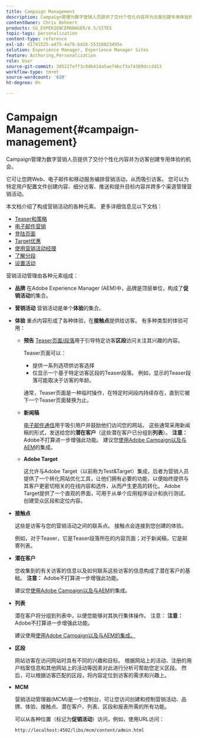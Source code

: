 ```yaml
---
title: Campaign Management
description: Campaign管理为数字营销人员提供了交付个性化内容并为访客创建专用体验的机会。 它可让您跨Web、电子邮件和移动服务编排营销活动，从而吸引访客。
contentOwner: Chris Bohnert
products: SG_EXPERIENCEMANAGER/6.5/SITES
topic-tags: personalization
content-type: reference
exl-id: d1741525-a475-4a76-bd16-55318023495e
solution: Experience Manager, Experience Manager Sites
feature: Authoring,Personalization
role: User
source-git-commit: 305227eff3c0d6414a5ae74bcf3a74309dccdd13
workflow-type: tm+mt
source-wordcount: '620'
ht-degree: 0%

---
```



# Campaign Management{#campaign-management}

Campaign管理为数字营销人员提供了交付个性化内容并为访客创建专用体验的机会。

它可让您跨Web、电子邮件和移动服务编排营销活动，从而吸引访客。 您可以为特定用户配置文件创建内容、细分访客、推送和提升目标内容并跨多个渠道管理营销活动。

本文档介绍了构成营销活动的各种元素。 更多详细信息见以下文档：

* [Teaser和策略](/help/sites-classic-ui-authoring/classic-personalization-campaigns-teasers-strategy.md)
* [电子邮件营销](/help/sites-classic-ui-authoring/classic-personalization-campaigns-email.md)
* [登陆页面](/help/sites-classic-ui-authoring/classic-personalization-campaigns-landingpage.md)
* [Target优惠](/help/sites-classic-ui-authoring/classic-personalization-campaigns-target-offers.md)
* [使用营销活动经理](/help/sites-classic-ui-authoring/classic-personalization-campaigns-mktg-manager.md)
* [了解分段](/help/sites-classic-ui-authoring/classic-personalization-campaigns-segmentation.md)
* [设置活动](/help/sites-classic-ui-authoring/classic-personalization-campaigns-setting-up-your.md)

营销活动管理由各种元素组成：

* **品牌**
在Adobe Experience Manager (AEM)中，品牌是顶层单位，构成了**促销活动**&#x200B;的集合。

* **营销活动**
营销活动是单个**体验**&#x200B;的集合。

* **体验**
重点内容形成了各种体验，在**接触点**&#x200B;提供给访客。 有多种类型的体验可用：

   * **预告**
     [Teaser页面/段落](#teasers)用于引导特定访客&#x200B;**区段**&#x200B;访问关注其兴趣的内容。

     Teaser页面可以：

      * 提供一系列选项供访客选择
      * 仅显示一个基于特定访客区段的Teaser段落。 例如，显示的Teaser段落可能取决于访客的年龄。

     通常，Teaser页面是一种临时操作，在特定时间段内持续存在，直到它被下一个Teaser页面替换为止。

   * **新闻稿**

     [电子邮件通信](#emailmarketing)用于吸引用户并鼓励他们访问您的网站。 这些通常采用新闻稿的形式，发送给您的&#x200B;**潜在客户**（这些潜在客户已分组到&#x200B;**列表**）。 **注意：** Adobe不打算进一步增强此功能。 建议您[使用Adobe Campaign以及与AEM](/help/sites-administering/campaign.md)的集成。

   * **Adobe Target**

     这允许与Adobe Target（以前称为Test&amp;Target）集成，后者为营销人员提供了一个转化网站优化工具，让他们拥有必要的功能，以便始终提供与其客户更密切相关的在线内容和选件，从而产生更高的转化。 Adobe Target提供了一个直观的界面，可用于从单个应用程序设计和执行测试、创建受众区段和定位内容。

* **接触点**

  这些是访客与您的营销活动之间的联系点。 接触点会连接到您创建的体验。

  例如，对于Teaser，它是Teaser段落所在的内容页面；对于新闻稿，它是邮寄列表。

* **潜在客户**

  您收集到的有关访客的信息以及如何联系这些访客的信息构成了潜在客户的基础。 **注意：** Adobe不打算进一步增强此功能。

  建议您[使用Adobe Campaign以及与AEM](/help/sites-administering/campaign.md)的集成。

* **列表**

  潜在客户将分组到列表中，以便您能够对其执行集体操作。 注意： **注意：** Adobe不打算进一步增强此功能。

  建议使用[使用Adobe Campaign以及与AEM的集成。](/help/sites-administering/campaign.md)

* **区段**

  网站访客在访问网站时具有不同的兴趣和目标。 根据网站上的活动、注册的用户档案信息和其他网站上的活动等因素对此进行分析可帮助您定义区段。 然后，可以根据访客匹配的区段，将内容定位到访客的需求和兴趣上。

* **MCM**

  营销活动管理器(MCM)是一个控制台，可让您访问创建和控制营销活动、品牌、体验、接触点、潜在客户、列表、区段和报表所需的所有功能。

  可以从各种位置（标记为&#x200B;**促销活动**）访问，例如，使用URL访问：

  `http://localhost:4502/libs/mcm/content/admin.html`
